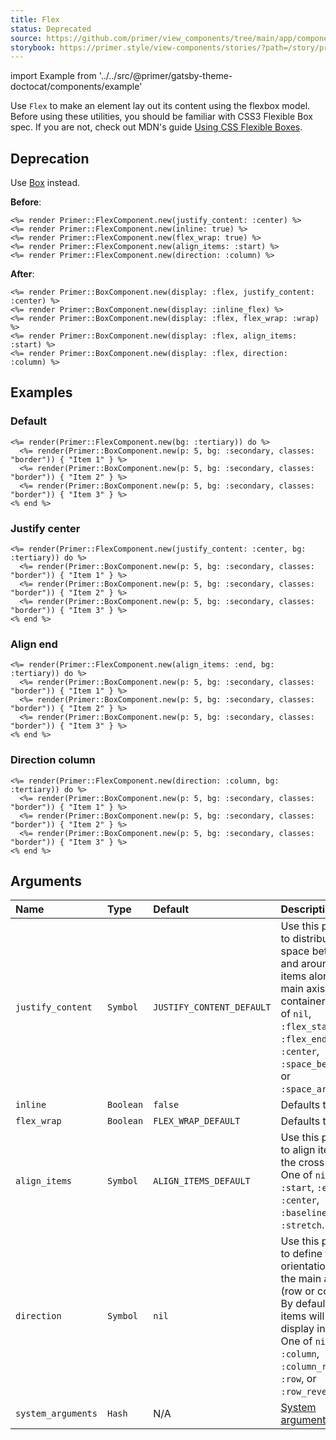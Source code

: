```yaml
---
title: Flex
status: Deprecated
source: https://github.com/primer/view_components/tree/main/app/components/primer/flex_component.rb
storybook: https://primer.style/view-components/stories/?path=/story/primer-flex-component
---
```


import Example from '../../src/@primer/gatsby-theme-doctocat/components/example'

<!-- Warning: AUTO-GENERATED file, do not edit. Add code comments to your Ruby instead <3 -->

Use `Flex` to make an element lay out its content using the flexbox model.
Before using these utilities, you should be familiar with CSS3 Flexible Box
spec. If you are not, check out MDN's guide  [Using CSS Flexible
Boxes](https://developer.mozilla.org/en-US/docs/Web/CSS/CSS_Flexible_Box_Layout/Basic_Concepts_of_Flexbox).

## Deprecation

Use [Box](/components/box) instead.

**Before**:

```erb
<%= render Primer::FlexComponent.new(justify_content: :center) %>
<%= render Primer::FlexComponent.new(inline: true) %>
<%= render Primer::FlexComponent.new(flex_wrap: true) %>
<%= render Primer::FlexComponent.new(align_items: :start) %>
<%= render Primer::FlexComponent.new(direction: :column) %>
```

**After**:

```erb
<%= render Primer::BoxComponent.new(display: :flex, justify_content: :center) %>
<%= render Primer::BoxComponent.new(display: :inline_flex) %>
<%= render Primer::BoxComponent.new(display: :flex, flex_wrap: :wrap) %>
<%= render Primer::BoxComponent.new(display: :flex, align_items: :start) %>
<%= render Primer::BoxComponent.new(display: :flex, direction: :column) %>
```

## Examples

### Default

<Example src="<div data-view-component='true' class='color-bg-tertiary d-flex'>  <div data-view-component='true' class='border p-5 color-bg-secondary'>Item 1</div>  <div data-view-component='true' class='border p-5 color-bg-secondary'>Item 2</div>  <div data-view-component='true' class='border p-5 color-bg-secondary'>Item 3</div></div>" />

```erb
<%= render(Primer::FlexComponent.new(bg: :tertiary)) do %>
  <%= render(Primer::BoxComponent.new(p: 5, bg: :secondary, classes: "border")) { "Item 1" } %>
  <%= render(Primer::BoxComponent.new(p: 5, bg: :secondary, classes: "border")) { "Item 2" } %>
  <%= render(Primer::BoxComponent.new(p: 5, bg: :secondary, classes: "border")) { "Item 3" } %>
<% end %>
```

### Justify center

<Example src="<div data-view-component='true' class='flex-justify-center color-bg-tertiary d-flex'>  <div data-view-component='true' class='border p-5 color-bg-secondary'>Item 1</div>  <div data-view-component='true' class='border p-5 color-bg-secondary'>Item 2</div>  <div data-view-component='true' class='border p-5 color-bg-secondary'>Item 3</div></div>" />

```erb
<%= render(Primer::FlexComponent.new(justify_content: :center, bg: :tertiary)) do %>
  <%= render(Primer::BoxComponent.new(p: 5, bg: :secondary, classes: "border")) { "Item 1" } %>
  <%= render(Primer::BoxComponent.new(p: 5, bg: :secondary, classes: "border")) { "Item 2" } %>
  <%= render(Primer::BoxComponent.new(p: 5, bg: :secondary, classes: "border")) { "Item 3" } %>
<% end %>
```

### Align end

<Example src="<div data-view-component='true' class='flex-items-end color-bg-tertiary d-flex'>  <div data-view-component='true' class='border p-5 color-bg-secondary'>Item 1</div>  <div data-view-component='true' class='border p-5 color-bg-secondary'>Item 2</div>  <div data-view-component='true' class='border p-5 color-bg-secondary'>Item 3</div></div>" />

```erb
<%= render(Primer::FlexComponent.new(align_items: :end, bg: :tertiary)) do %>
  <%= render(Primer::BoxComponent.new(p: 5, bg: :secondary, classes: "border")) { "Item 1" } %>
  <%= render(Primer::BoxComponent.new(p: 5, bg: :secondary, classes: "border")) { "Item 2" } %>
  <%= render(Primer::BoxComponent.new(p: 5, bg: :secondary, classes: "border")) { "Item 3" } %>
<% end %>
```

### Direction column

<Example src="<div data-view-component='true' class='color-bg-tertiary flex-column d-flex'>  <div data-view-component='true' class='border p-5 color-bg-secondary'>Item 1</div>  <div data-view-component='true' class='border p-5 color-bg-secondary'>Item 2</div>  <div data-view-component='true' class='border p-5 color-bg-secondary'>Item 3</div></div>" />

```erb
<%= render(Primer::FlexComponent.new(direction: :column, bg: :tertiary)) do %>
  <%= render(Primer::BoxComponent.new(p: 5, bg: :secondary, classes: "border")) { "Item 1" } %>
  <%= render(Primer::BoxComponent.new(p: 5, bg: :secondary, classes: "border")) { "Item 2" } %>
  <%= render(Primer::BoxComponent.new(p: 5, bg: :secondary, classes: "border")) { "Item 3" } %>
<% end %>
```

## Arguments

| Name | Type | Default | Description |
| :- | :- | :- | :- |
| `justify_content` | `Symbol` | `JUSTIFY_CONTENT_DEFAULT` | Use this param to distribute space between and around flex items along the main axis of the container. One of `nil`, `:flex_start`, `:flex_end`, `:center`, `:space_between`, or `:space_around`. |
| `inline` | `Boolean` | `false` | Defaults to false. |
| `flex_wrap` | `Boolean` | `FLEX_WRAP_DEFAULT` | Defaults to nil. |
| `align_items` | `Symbol` | `ALIGN_ITEMS_DEFAULT` | Use this param to align items on the cross axis. One of `nil`, `:start`, `:end`, `:center`, `:baseline`, or `:stretch`. |
| `direction` | `Symbol` | `nil` | Use this param to define the orientation of the main axis (row or column). By default, flex items will display in a row. One of `nil`, `:column`, `:column_reverse`, `:row`, or `:row_reverse`. |
| `system_arguments` | `Hash` | N/A | [System arguments](/system-arguments) |
